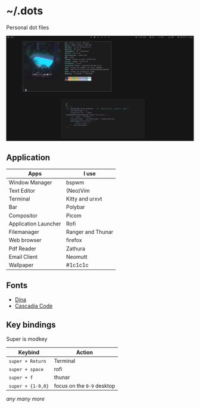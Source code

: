 # ~/.dots

Personal dot files

![](screens/screen.png)

## Application

| Apps                 | I use             |
| -------------------- | ----------------- |
| Window Manager       | bspwm             |
| Text Editor          | (Neo)Vim          |
| Terminal             | Kitty and urxvt   |
| Bar                  | Polybar           |
| Compositor           | Picom             |
| Application Launcher | Rofi              |
| Filemanager          | Ranger and Thunar |
| Web browser          | firefox           |
| Pdf Reader           | Zathura           |
| Email Client         | Neomutt           |
| Wallpaper            | #1c1c1c           |

## Fonts

- [Dina](https://www.dcmembers.com/jibsen/download/61/)
- [Cascadia Code](https://github.com/microsoft/cascadia-code.git)

## Key bindings

Super is modkey

| Keybind             | Action                          |
| ------------------- | ------------------------------- |
| `super + Return`    | Terminal                        |
| `super + space`     | rofi                            |
| `super + f`         | thunar                          |
| `super + {1-9,0}`   | focus on the `0-9` desktop      |

*any many more*
